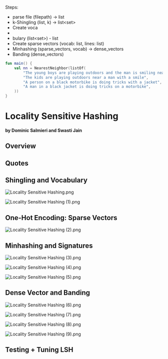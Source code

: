 Steps:
- parse file (filepath) -> list<string>
- k-Shingling (list<string>, k) -> list<set<string>>
- Create voca
- 
- bulary (list<set<string>>) - list<string>
- Create sparse vectors (vocab: list<string>, lines: list<string>)
- Minhashing (sparse_vectors, vocab) -> dense_vectors
- Banding (dense_vectors)

```Kotlin
fun main() {
    val nn = NearestNeighbor(listOf(
        "The young boys are playing outdoors and the man is smiling nearby",
        "The kids are playing outdoors near a man with a smile",
        "A person on a black motorbike is doing tricks with a jacket",
        "A man in a black jacket is doing tricks on a motorbike",
    ))
}
```
# Locality Sensitive Hashing
#### by Dominic Salmieri and Swasti Jain

## Overview

## Quotes

## Shingling and Vocabulary
![Locality Sensitive Hashing.png](LSH%20Presentation%20Images%2FLocality%20Sensitive%20Hashing.png)

![Locality Sensitive Hashing (1).png](LSH%20Presentation%20Images%2FLocality%20Sensitive%20Hashing%20%281%29.png)


## One-Hot Encoding: Sparse Vectors
![Locality Sensitive Hashing (2).png](LSH%20Presentation%20Images%2FLocality%20Sensitive%20Hashing%20%282%29.png)


## Minhashing and Signatures
![Locality Sensitive Hashing (3).png](LSH%20Presentation%20Images%2FLocality%20Sensitive%20Hashing%20%283%29.png)

![Locality Sensitive Hashing (4).png](LSH%20Presentation%20Images%2FLocality%20Sensitive%20Hashing%20%284%29.png)

![Locality Sensitive Hashing (5).png](LSH%20Presentation%20Images%2FLocality%20Sensitive%20Hashing%20%285%29.png)


## Dense Vector and Banding

![Locality Sensitive Hashing (6).png](LSH%20Presentation%20Images%2FLocality%20Sensitive%20Hashing%20%286%29.png)

![Locality Sensitive Hashing (7).png](LSH%20Presentation%20Images%2FLocality%20Sensitive%20Hashing%20%287%29.png)

![Locality Sensitive Hashing (8).png](LSH%20Presentation%20Images%2FLocality%20Sensitive%20Hashing%20%288%29.png)

![Locality Sensitive Hashing (9).png](LSH%20Presentation%20Images%2FLocality%20Sensitive%20Hashing%20%289%29.png)


## Testing + Tuning LSH




